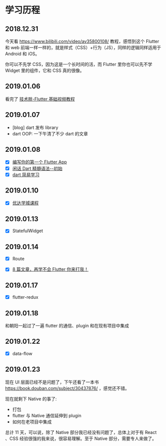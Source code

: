 # 学习历程

## 2018.12.31

今天看 https://www.bilibili.com/video/av35800108/ 教程，感悟到这个 Flutter 和 web 前端一样一样的，就是样式（CSS）+行为（JS），同样的逻辑同样适用于 Android 和 iOS。

你可以不先学 CSS，因为这是一个长时间的活，而 Flutter 里你也可以先不学 Widget 里的组件，它和 CSS 真的很像。

## 2019.01.06

看完了 [技术胖-Flutter 基础视频教程](https://www.bilibili.com/video/av35800108)

## 2019.01.07

* [blog] dart 发布 library
* dart OOP: 一下午清了不少 dart 的文章

## 2019.01.08

* [x] [编写你的第一个 Flutter App](https://codelabs.flutter-io.cn/codelabs/first-flutter-app-pt1-cn/index.html#0)
* [x] [闲话 Dart 精髓语法--初始](https://www.jianshu.com/p/21cc088df617)
* [x] [dart 简易学习](https://www.jianshu.com/p/be2aba208d9a)

## 2019.01.10

* [x] [优达学城课程](https://classroom.udacity.com/courses/ud905)

## 2019.01.13

* [x] StatefulWidget

## 2019.01.14

* [x] Route
* [x] [8 篇文章，再学不会 Flutter 你来打我！](https://mp.weixin.qq.com/s/4G6hWW6GxnmV_j6d2rVBpA)


## 2019.01.17

* [x] flutter-redux

## 2019.01.18

和朝阳一起过了一遍 flutter 的通信、plugin 和在现有项目中集成

## 2019.01.22

* [x] data-flow

## 2019.01.23

现在 UI 层面已经不是问题了，下午还看了一本书 https://book.douban.com/subject/30437876/ ，感觉还不错。

现在就剩下 Native 的事了:

* 打包
* flutter 与 Native 通信延伸到 plugin
* 如何在老项目中集成


总计 11 天，可以说，除了 Native 部分我已经没有问题了，总体上对于有 React 、CSS 经验很强的我来说，很容易理解。至于 Native 部分，需要专人来做了。